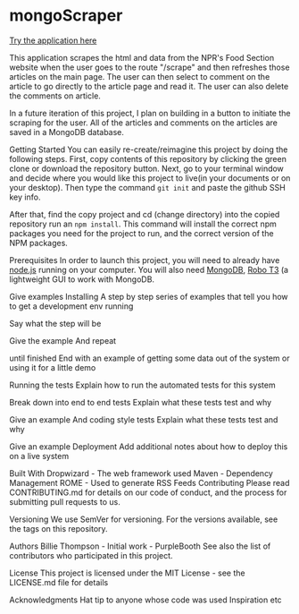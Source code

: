 # mongoScraper

[Try the application here](https://lit-plateau-18727.herokuapp.com/)

This application scrapes the html and data from the NPR's Food Section website when the user goes to the route "/scrape" and then refreshes those articles on the main page. The user can then select to comment on the article to go directly to the article page and read it. The user can also delete the comments on article. 

In a future iteration of this project, I plan on building in a button to initiate the scraping for the user. All of the articles and comments on the articles are saved in a MongoDB database.

Getting Started
You can easily re-create/reimagine this project by doing the following steps. First, copy contents of this repository by clicking the green clone or download the repository button. Next, go to your terminal window and decide where you would like this project to live(in your documents or on your desktop). Then type the command `git init` and paste the github SSH key info. 

After that, find the copy project and cd (change directory) into the copied repository run an `npm install`. This command will install the correct npm packages you need for the project to run, and the correct version of the NPM packages.


Prerequisites
In order to launch this project, you will need to already have [node.js](https://nodejs.org/en/) running on your computer. You will also need [MongoDB](https://www.mongodb.com/), [Robo T3](https://robomongo.org/) (a lightweight GUI to work with MongoDB. 

Give examples
Installing
A step by step series of examples that tell you how to get a development env running

Say what the step will be

Give the example
And repeat

until finished
End with an example of getting some data out of the system or using it for a little demo

Running the tests
Explain how to run the automated tests for this system

Break down into end to end tests
Explain what these tests test and why

Give an example
And coding style tests
Explain what these tests test and why

Give an example
Deployment
Add additional notes about how to deploy this on a live system

Built With
Dropwizard - The web framework used
Maven - Dependency Management
ROME - Used to generate RSS Feeds
Contributing
Please read CONTRIBUTING.md for details on our code of conduct, and the process for submitting pull requests to us.

Versioning
We use SemVer for versioning. For the versions available, see the tags on this repository.

Authors
Billie Thompson - Initial work - PurpleBooth
See also the list of contributors who participated in this project.

License
This project is licensed under the MIT License - see the LICENSE.md file for details

Acknowledgments
Hat tip to anyone whose code was used
Inspiration
etc
